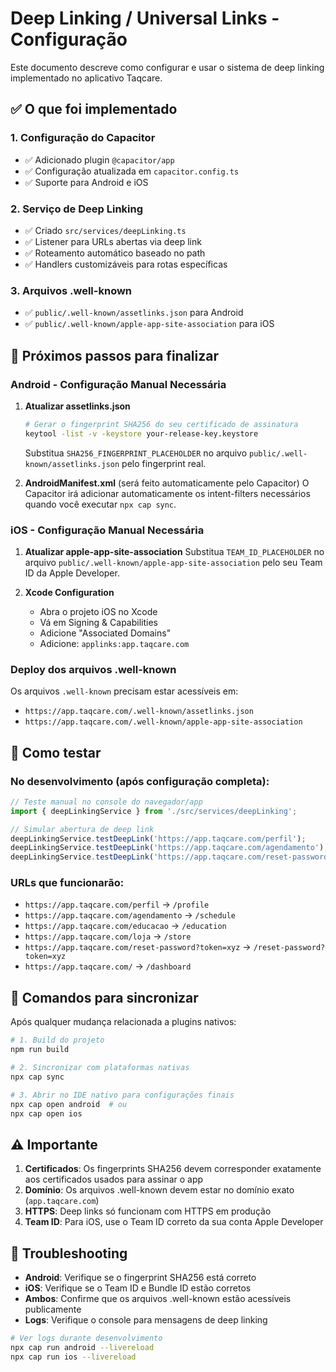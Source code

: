 # Deep Linking / Universal Links - Configuração

Este documento descreve como configurar e usar o sistema de deep linking implementado no aplicativo Taqcare.

## ✅ O que foi implementado

### 1. Configuração do Capacitor
- ✅ Adicionado plugin `@capacitor/app` 
- ✅ Configuração atualizada em `capacitor.config.ts`
- ✅ Suporte para Android e iOS

### 2. Serviço de Deep Linking
- ✅ Criado `src/services/deepLinking.ts`
- ✅ Listener para URLs abertas via deep link
- ✅ Roteamento automático baseado no path
- ✅ Handlers customizáveis para rotas específicas

### 3. Arquivos .well-known
- ✅ `public/.well-known/assetlinks.json` para Android
- ✅ `public/.well-known/apple-app-site-association` para iOS

## 🔧 Próximos passos para finalizar

### Android - Configuração Manual Necessária

1. **Atualizar assetlinks.json**
   ```bash
   # Gerar o fingerprint SHA256 do seu certificado de assinatura
   keytool -list -v -keystore your-release-key.keystore
   ```
   
   Substitua `SHA256_FINGERPRINT_PLACEHOLDER` no arquivo `public/.well-known/assetlinks.json` pelo fingerprint real.

2. **AndroidManifest.xml** (será feito automaticamente pelo Capacitor)
   O Capacitor irá adicionar automaticamente os intent-filters necessários quando você executar `npx cap sync`.

### iOS - Configuração Manual Necessária

1. **Atualizar apple-app-site-association**
   Substitua `TEAM_ID_PLACEHOLDER` no arquivo `public/.well-known/apple-app-site-association` pelo seu Team ID da Apple Developer.

2. **Xcode Configuration**
   - Abra o projeto iOS no Xcode
   - Vá em Signing & Capabilities
   - Adicione "Associated Domains"
   - Adicione: `applinks:app.taqcare.com`

### Deploy dos arquivos .well-known

Os arquivos `.well-known` precisam estar acessíveis em:
- `https://app.taqcare.com/.well-known/assetlinks.json`
- `https://app.taqcare.com/.well-known/apple-app-site-association`

## 🧪 Como testar

### No desenvolvimento (após configuração completa):

```typescript
// Teste manual no console do navegador/app
import { deepLinkingService } from './src/services/deepLinking';

// Simular abertura de deep link
deepLinkingService.testDeepLink('https://app.taqcare.com/perfil');
deepLinkingService.testDeepLink('https://app.taqcare.com/agendamento');
deepLinkingService.testDeepLink('https://app.taqcare.com/reset-password?token=123');
```

### URLs que funcionarão:

- `https://app.taqcare.com/perfil` → `/profile`
- `https://app.taqcare.com/agendamento` → `/schedule`
- `https://app.taqcare.com/educacao` → `/education`
- `https://app.taqcare.com/loja` → `/store`
- `https://app.taqcare.com/reset-password?token=xyz` → `/reset-password?token=xyz`
- `https://app.taqcare.com/` → `/dashboard`

## 📱 Comandos para sincronizar

Após qualquer mudança relacionada a plugins nativos:

```bash
# 1. Build do projeto
npm run build

# 2. Sincronizar com plataformas nativas
npx cap sync

# 3. Abrir no IDE nativo para configurações finais
npx cap open android  # ou
npx cap open ios
```

## ⚠️ Importante

1. **Certificados**: Os fingerprints SHA256 devem corresponder exatamente aos certificados usados para assinar o app
2. **Domínio**: Os arquivos .well-known devem estar no domínio exato (`app.taqcare.com`)
3. **HTTPS**: Deep links só funcionam com HTTPS em produção
4. **Team ID**: Para iOS, use o Team ID correto da sua conta Apple Developer

## 🐛 Troubleshooting

- **Android**: Verifique se o fingerprint SHA256 está correto
- **iOS**: Verifique se o Team ID e Bundle ID estão corretos
- **Ambos**: Confirme que os arquivos .well-known estão acessíveis publicamente
- **Logs**: Verifique o console para mensagens de deep linking

```bash
# Ver logs durante desenvolvimento
npx cap run android --livereload
npx cap run ios --livereload
```